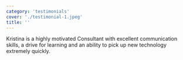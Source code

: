 ```yaml
---
category: 'testimonials'
cover: './testimonial-1.jpeg'
title: ''
---
```


Kristina is a highly motivated Consultant with excellent communication skills, a drive for learning and an ability to pick up new technology extremely quickly.
